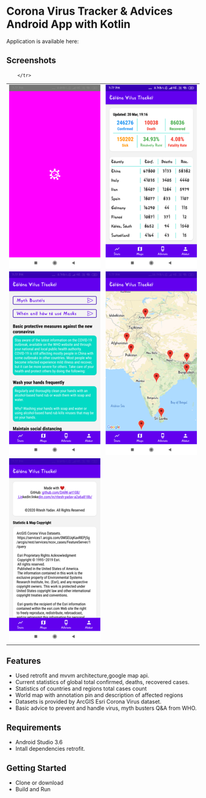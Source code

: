 # Corona Virus Tracker & Advices Android App with Kotlin
Application is available here:

## Screenshots
<table>
        <tr>
            <td><img src = "app/screenshots/1.png" height = "480" width="270"></td>
            <td><img src = "app/screenshots/2.png" height = "480" width="270"></td>
        </tr>
        <tr>
            <td><img src = "app/screenshots/3.png" height = "480" width="270"></td>
            <td><img src = "app/screenshots/4.png" height = "480" width="270"></td>
        </tr>
          <tr>
            <td><img src = "app/screenshots/5.png" height = "480" width="270"></td>
            
        </tr>
</table>

## Features
- Used retrofit and mvvm architecture,google map api.
- Current statistics of global total confirmed, deaths, recovered cases.
- Statistics of countries and regions total cases count
- World map with annotation pin and description of affected regions
- Datasets is provided by ArcGIS Esri Corona Virus dataset.
- Basic advice to prevent and handle virus,  myth busters Q&A from WHO.

## Requirements
- Android Studio 3.6
- Intall dependencies retrofit.

## Getting Started
- Clone or download
- Build and Run
